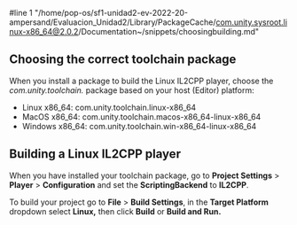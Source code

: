 #line 1 "/home/pop-os/sf1-unidad2-ev-2022-20-ampersand/Evaluacion_Unidad2/Library/PackageCache/com.unity.sysroot.linux-x86_64@2.0.2/Documentation~/snippets/choosingbuilding.md"
## Choosing the correct toolchain package

When you install a package to build the Linux IL2CPP player, choose the *com.unity.toolchain.* package based on your host (Editor) platform:

- Linux x86_64: com.unity.toolchain.linux-x86_64
- MacOS x86_64: com.unity.toolchain.macos-x86_64-linux-x86_64
- Windows x86_64: com.unity.toolchain.win-x86_64-linux-x86_64

## Building a Linux IL2CPP player

When you have installed your toolchain package, go to **Project Settings** &gt; **Player** &gt; **Configuration** and set the **ScriptingBackend** to **IL2CPP**.

To build your project go to **File** &gt; **Build Settings**, in the **Target Platform** dropdown select **Linux,** then click **Build** or **Build and Run.** 
